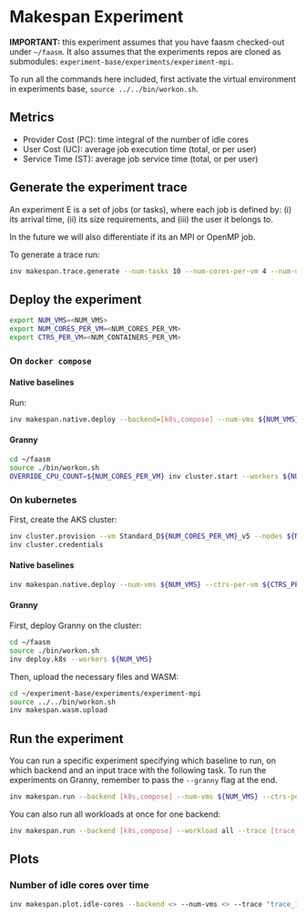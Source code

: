 # Makespan Experiment

**IMPORTANT:** this experiment assumes that you have faasm checked-out under
`~/faasm`. It also assumes that the experiments repos are cloned as submodules:
`experiment-base/experiments/experiment-mpi`.

To run all the commands here included, first activate the virtual environment
in experiments base, `source ../../bin/workon.sh`.

## Metrics

* Provider Cost (PC): time integral of the number of idle cores
* User Cost (UC): average job execution time (total, or per user)
* Service Time (ST): average job service time (total, or per user)

## Generate the experiment trace

An experiment E is a set of jobs (or tasks), where each job is defined by: (i)
its arrival time, (ii) its size requirements, and (iii) the user it belongs
to.

In the future we will also differentiate if its an MPI or OpenMP job.

To generate a trace run:

```bash
inv makespan.trace.generate --num-tasks 10 --num-cores-per-vm 4 --num-users 2
```

## Deploy the experiment

```bash
export NUM_VMS=<NUM_VMS>
export NUM_CORES_PER_VM=<NUM_CORES_PER_VM>
export CTRS_PER_VM=<NUM_CONTAINERS_PER_VM>
```

### On `docker compose`

#### Native baselines

Run:

```bash
inv makespan.native.deploy --backend=[k8s,compose] --num-vms ${NUM_VMS} --ctrs-per-vm ${CTRS_PER_VM}
```

#### Granny

```bash
cd ~/faasm
source ./bin/workon.sh
OVERRIDE_CPU_COUNT=${NUM_CORES_PER_VM} inv cluster.start --workers ${NUM_NODES}
```

### On kubernetes

First, create the AKS cluster:

```bash
inv cluster.provision --vm Standard_D${NUM_CORES_PER_VM}_v5 --nodes ${NUM_VMS}
inv cluster.credentials
```

#### Native baselines

```bash
inv makespan.native.deploy --num-vms ${NUM_VMS} --ctrs-per-vm ${CTRS_PER_VM}
```

#### Granny

First, deploy Granny on the cluster:

```bash
cd ~/faasm
source ./bin/workon.sh
inv deploy.k8s --workers ${NUM_VMS}
```

Then, upload the necessary files and WASM:

```bash
cd ~/experiment-base/experiments/experiment-mpi
source ../../bin/workon.sh
inv makespan.wasm.upload
````

## Run the experiment

You can run a specific experiment specifying which baseline to run, on which
backend and an input trace with the following task. To run the experiments on
Granny, remember to pass the `--granny` flag at the end.

```bash
inv makespan.run --backend [k8s,compose] --num-vms ${NUM_VMS} --ctrs-per-vm <> --trace [trace_file_name.csv] [--granny]
```

You can also run all workloads at once for one backend:

```bash
inv makespan.run --backend [k8s,compose] --workload all --trace [trace_file_name.csv]
```

## Plots

### Number of idle cores over time

```bash
inv makespan.plot.idle-cores --backend <> --num-vms <> --trace "trace_100_4_2.csv"
```
